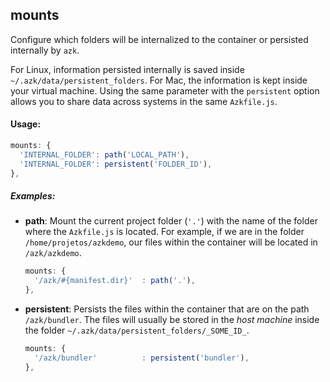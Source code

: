 ## mounts

Configure which folders will be internalized to the container or persisted internally by `azk`. 

For Linux, information persisted internally is saved inside `~/.azk/data/persistent_folders`. For Mac, the information is kept inside your virtual machine. Using the same parameter with the `persistent` option allows you to share data across systems in the same ``Azkfile.js``.

#### Usage:

  ```js
  mounts: {
    'INTERNAL_FOLDER': path('LOCAL_PATH'),
    'INTERNAL_FOLDER': persistent('FOLDER_ID'),
  },
  ```

##### Examples:

* __path__: Mount the current project folder (`'.'`) with the name of the folder where the `Azkfile.js` is located. For example, if we are in the folder `/home/projetos/azkdemo`, our files within the container will be located in `/azk/azkdemo`.

  ```js
  mounts: {
    '/azk/#{manifest.dir}'  : path('.'),
  },
  ```

* __persistent__: Persists the files within the container that are on the path `/azk/bundler`. The files will usually be stored in the _host machine_ inside the folder `~/.azk/data/persistent_folders/_SOME_ID_`.

  ```js
  mounts: {
    '/azk/bundler'          : persistent('bundler'),
  },
  ```
